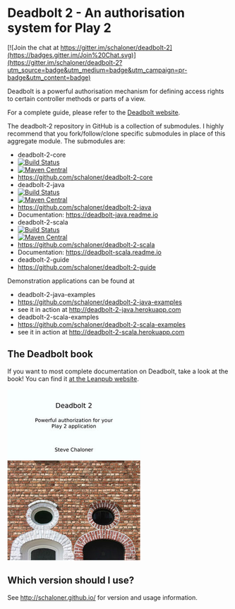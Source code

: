 # Deadbolt 2 - An authorisation system for Play 2 #

[![Join the chat at https://gitter.im/schaloner/deadbolt-2](https://badges.gitter.im/Join%20Chat.svg)](https://gitter.im/schaloner/deadbolt-2?utm_source=badge&utm_medium=badge&utm_campaign=pr-badge&utm_content=badge)

Deadbolt is a powerful authorisation mechanism for defining access rights to certain controller methods or parts of a view.

For a complete guide, please refer to the [Deadbolt website](http://deadbolt.ws).

The deadbolt-2 repository in GitHub is a collection of submodules.  I highly recommend that you fork/follow/clone specific submodules in place of this aggregate module.  The submodules are:

* deadbolt-2-core 
 * [![Build Status](https://travis-ci.org/schaloner/deadbolt-2-core.svg)](https://travis-ci.org/schaloner/deadbolt-2-core)
 * [![Maven Central](https://maven-badges.herokuapp.com/maven-central/be.objectify/deadbolt-core_2.11/badge.svg)](https://maven-badges.herokuapp.com/maven-central/be.objectify/deadbolt-core_2.11)
 * <https://github.com/schaloner/deadbolt-2-core>
* deadbolt-2-java
 * [![Build Status](https://travis-ci.org/schaloner/deadbolt-2-java.svg)](https://travis-ci.org/schaloner/deadbolt-2-java)
 * [![Maven Central](https://maven-badges.herokuapp.com/maven-central/be.objectify/deadbolt-java_2.11/badge.svg)](https://maven-badges.herokuapp.com/maven-central/be.objectify/deadbolt-java_2.11)
 * <https://github.com/schaloner/deadbolt-2-java>
 * Documentation: https://deadbolt-java.readme.io
* deadbolt-2-scala
 * [![Build Status](https://travis-ci.org/schaloner/deadbolt-2-scala.svg)](https://travis-ci.org/schaloner/deadbolt-2-scala)
 * [![Maven Central](https://maven-badges.herokuapp.com/maven-central/be.objectify/deadbolt-scala_2.11/badge.svg)](https://maven-badges.herokuapp.com/maven-central/be.objectify/deadbolt-scala_2.11)
 * <https://github.com/schaloner/deadbolt-2-scala>
 * Documentation: https://deadbolt-scala.readme.io
* deadbolt-2-guide
 * <https://github.com/schaloner/deadbolt-2-guide>

Demonstration applications can be found at
 
* deadbolt-2-java-examples
 *  <https://github.com/schaloner/deadbolt-2-java-examples>
 * see it in action at <http://deadbolt-2-java.herokuapp.com>
* deadbolt-2-scala-examples
 * <https://github.com/schaloner/deadbolt-2-scala-examples>
 * see it in action at <http://deadbolt-2-scala.herokuapp.com>


## The Deadbolt book
If you want to most complete documentation on Deadbolt, take a look at the book!  You can find it [at the Leanpub website](https://leanpub.com/deadbolt-2).

![The Deadbolt book](/images/book-cover.jpg)

## Which version should I use? ##
See <http://schaloner.github.io/> for version and usage information.
